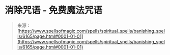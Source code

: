 <!--yml

分类：未分类

日期：2024年06月12日18时40分41秒

-->

# 消除咒语 - 免费魔法咒语

> 来源：[https://www.spellsofmagic.com/spells/spiritual_spells/banishing_spells/6165/page.html#0001-01-01](https://www.spellsofmagic.com/spells/spiritual_spells/banishing_spells/6165/page.html#0001-01-01)
